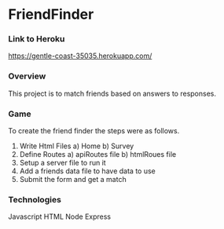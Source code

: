 # FriendFinder

### Link to Heroku

https://gentle-coast-35035.herokuapp.com/

### Overview

This project is to match friends based on answers to responses.

### Game 

To create the friend finder the steps were as follows.

1) Write Html Files
    a) Home
    b) Survey
2) Define Routes
    a) apiRoutes file
    b) htmlRoues file
3) Setup a server file to run it
4) Add a friends data file to have data to use
5) Submit the form and get a match

### Technologies
Javascript
HTML
Node
Express

